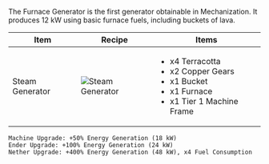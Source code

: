 The Furnace Generator is the first generator obtainable in Mechanization. It produces 12 kW using basic furnace fuels, including buckets of lava.


| Item | Recipe | Items |
|------|--------|-------|
| Steam Generator | ![Steam Generator](https://cdn.discordapp.com/attachments/739536694398812230/879387111772553267/steam_generator.png) | <ul><li>x4 Terracotta</li><li>x2 Copper Gears</li><li>x1 Bucket</li><li>x1 Furnace</li><li>x1 Tier 1 Machine Frame</li></ul> |

```
Machine Upgrade: +50% Energy Generation (18 kW)
Ender Upgrade: +100% Energy Generation (24 kW)
Nether Upgrade: +400% Energy Generation (48 kW), x4 Fuel Consumption
```
